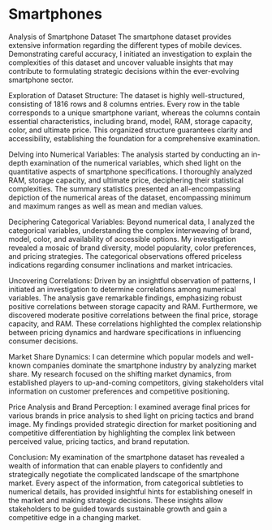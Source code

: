 # Smartphones

Analysis of Smartphone Dataset
The smartphone dataset provides extensive information regarding the different types of mobile devices. Demonstrating careful accuracy, I initiated an investigation to explain the complexities of this dataset and uncover valuable insights that may contribute to formulating strategic decisions within the ever-evolving smartphone sector.  

Exploration of Dataset Structure: 
The dataset is highly well-structured, consisting of 1816 rows and 8 columns entries. Every row in the table corresponds to a unique smartphone variant, whereas the columns contain essential characteristics, including brand, model, RAM, storage capacity, color, and ultimate price. This organized structure guarantees clarity and accessibility, establishing the foundation for a comprehensive examination.  

Delving into Numerical Variables: 
The analysis started by conducting an in-depth examination of the numerical variables, which shed light on the quantitative aspects of smartphone specifications. I thoroughly analyzed RAM, storage capacity, and ultimate price, deciphering their statistical complexities. The summary statistics presented an all-encompassing depiction of the numerical areas of the dataset, encompassing minimum and maximum ranges as well as mean and median values.  

Deciphering Categorical Variables: 
Beyond numerical data, I analyzed the categorical variables, understanding the complex interweaving of brand, model, color, and availability of accessible options. My investigation revealed a mosaic of brand diversity, model popularity, color preferences, and pricing strategies. The categorical observations offered priceless indications regarding consumer inclinations and market intricacies.  

Uncovering Correlations: 
Driven by an insightful observation of patterns, I initiated an investigation to determine correlations among numerical variables. The analysis gave remarkable findings, emphasizing robust positive correlations between storage capacity and RAM. Furthermore, we discovered moderate positive correlations between the final price, storage capacity, and RAM. These correlations highlighted the complex relationship between pricing dynamics and hardware specifications in influencing consumer decisions.  

Market Share Dynamics: 
I can determine which popular models and well-known companies dominate the smartphone industry by analyzing market share. My research focused on the shifting market dynamics, from established players to up-and-coming competitors, giving stakeholders vital information on customer preferences and competitive positioning.  

Price Analysis and Brand Perception: 
I examined average final prices for various brands in price analysis to shed light on pricing tactics and brand image. My findings provided strategic direction for market positioning and competitive differentiation by highlighting the complex link between perceived value, pricing tactics, and brand reputation.  

Conclusion: 
My examination of the smartphone dataset has revealed a wealth of information that can enable players to confidently and strategically negotiate the complicated landscape of the smartphone market. Every aspect of the information, from categorical subtleties to numerical details, has provided insightful hints for establishing oneself in the market and making strategic decisions. These insights allow stakeholders to be guided towards sustainable growth and gain a competitive edge in a changing market.  

